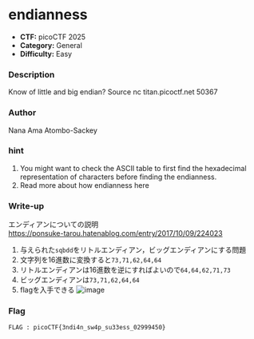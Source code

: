 # endianness

- **CTF:** picoCTF 2025
- **Category:** General
- **Difficulty:** Easy

### Description
Know of little and big endian?
Source
nc titan.picoctf.net 50367

### Author
Nana Ama Atombo-Sackey

### hint
1. You might want to check the ASCII table to first find the hexadecimal representation of characters before finding the endianness.
2. Read more about how endianness here

### Write-up
エンディアンについての説明  
https://ponsuke-tarou.hatenablog.com/entry/2017/10/09/224023

1. 与えられた`sqbdd`をリトルエンディアン，ビッグエンディアンにする問題
2. 文字列を16進数に変換すると`73,71,62,64,64`
3. リトルエンディアンは16進数を逆にすればよいので`64,64,62,71,73`
4. ビッグエンディアンは`73,71,62,64,64`
5. flagを入手できる
   ![image](https://github.com/user-attachments/assets/1cd6430b-aee5-4e03-8693-2915e0d2814f)


### Flag
`FLAG : picoCTF{3ndi4n_sw4p_su33ess_02999450}`
